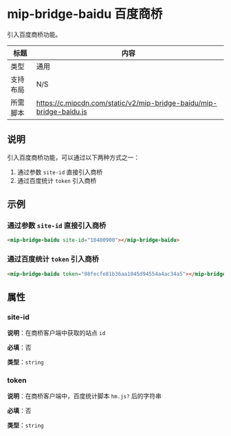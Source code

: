 # mip-bridge-baidu 百度商桥

引入百度商桥功能。

标题|内容
----|----
类型|通用
支持布局|N/S
所需脚本|https://c.mipcdn.com/static/v2/mip-bridge-baidu/mip-bridge-baidu.js

## 说明

引入百度商桥功能，可以通过以下两种方式之一：
1. 通过参数 `site-id` 直接引入商桥
2. 通过百度统计 `token` 引入商桥

## 示例

### 通过参数 `site-id` 直接引入商桥

```html
<mip-bridge-baidu site-id="10400900"></mip-bridge-baidu>
```
### 通过百度统计 `token` 引入商桥

```html
<mip-bridge-baidu token="98fecfe81b36aa1045d94554a4ac34a5"></mip-bridge-baidu>
```

## 属性

### site-id

**说明**：在商桥客户端中获取的站点 `id`

**必填**：否

**类型**：`string`

### token

**说明**：在商桥客户端中，百度统计脚本 `hm.js?` 后的字符串

**必填**：否

**类型**：`string`
